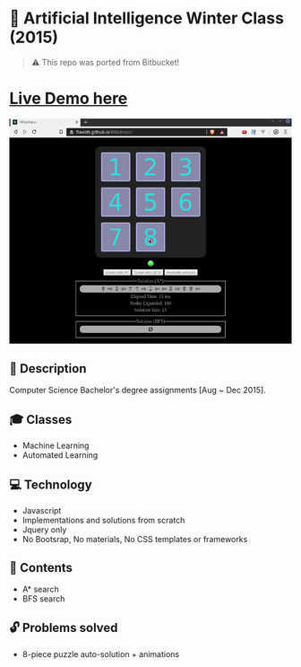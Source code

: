# :robot: Artificial Intelligence Winter Class (2015)

> :warning: This repo was ported from Bitbucket!

# <a href="https://flaviofs.github.io/8Madness/" target="_blank"> Live Demo here </a>
<a href="https://flaviofs.github.io/8Madness/" target="_blank">
	<img src="assets/preview.gif" alt="Preview image failed to load"/>
</a>

## :book: Description
Computer Science Bachelor's degree assignments [Aug ~ Dec 2015].

## :mortar_board: Classes
 - Machine Learning
 - Automated Learning

## :computer: Technology
 - Javascript
 - Implementations and solutions from scratch
 - Jquery only
 - No Bootsrap, No materials, No CSS templates or frameworks

## :scroll: Contents
 - A* search
 - BFS search

## :unlock: Problems solved
 - 8-piece puzzle auto-solution + animations
